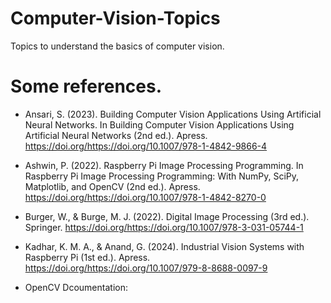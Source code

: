 # Computer-Vision-Topics
 Topics to understand the basics of computer vision.

# Some references.
- Ansari, S. (2023). Building Computer Vision Applications Using Artificial Neural Networks. In Building Computer Vision Applications Using Artificial Neural Networks (2nd ed.). Apress. https://doi.org/https://doi.org/10.1007/978-1-4842-9866-4 
- Ashwin, P. (2022). Raspberry Pi Image Processing Programming. In Raspberry Pi Image Processing Programming: With NumPy, SciPy, Matplotlib, and OpenCV (2nd ed.). Apress. https://doi.org/https://doi.org/10.1007/978-1-4842-8270-0  
- Burger, W., & Burge, M. J. (2022). Digital Image Processing (3rd ed.). Springer. https://doi.org/https://doi.org/10.1007/978-3-031-05744-1 
- Kadhar, K. M. A., & Anand, G. (2024). Industrial Vision Systems with Raspberry Pi (1st ed.). Apress. https://doi.org/https://doi.org/10.1007/979-8-8688-0097-9 

- OpenCV Dcoumentation: